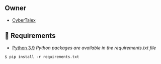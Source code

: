 ## Owner
- [CyberTalex](https://github.com/CyberTalex)

## 📜 Requirements

- [Python 3.9](https://www.python.org/downloads) *Python packages are available in the requirements.txt file*
```
$ pip install -r requirements.txt
```
